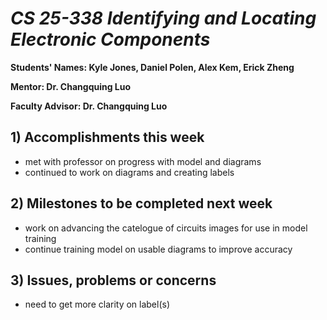 # *CS 25-338 Identifying and Locating Electronic Components*

**Students' Names: Kyle Jones, Daniel Polen, Alex Kem, Erick Zheng**

**Mentor: Dr. Changquing Luo**

**Faculty Advisor: Dr. Changquing Luo**

## 1) Accomplishments this week ##
   - met with professor on progress with model and diagrams
   - continued to work on diagrams and creating labels

## 2) Milestones to be completed next week ##
   - work on advancing the catelogue of circuits images for use in model training
   - continue training model on usable diagrams to improve accuracy

## 3) Issues, problems or concerns ##
   - need to get more clarity on label(s)